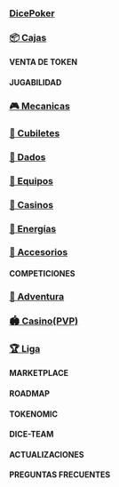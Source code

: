 ### [DicePoker](/presentation.md)
### [📦 Cajas](/box.md)
#### VENTA DE TOKEN


#### JUGABILIDAD
### [🎮 Mecanicas](/gameplay.md)
### [🥃 Cubiletes](/box.md)
### [🎲 Dados](/box.md)
### [💎 Equipos](/box.md)
### [🎰 Casinos](/diceroom.md)


### [🔋 Energías](/box.md)

### [🧩 Accesorios](/box.md)

#### COMPETICIONES
### [🎢 Adventura](/box.md)
### [🏟 Casino(PVP)](/pvp.md)
### [🏆 Liga](/box.md)

#### MARKETPLACE
#### ROADMAP
#### TOKENOMIC
#### DICE-TEAM
#### ACTUALIZACIONES

#### PREGUNTAS FRECUENTES